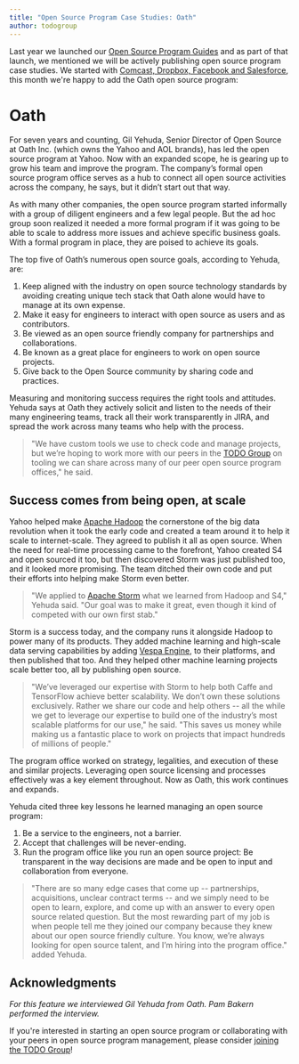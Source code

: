 ```yaml
---
title: "Open Source Program Case Studies: Oath"
author: todogroup
---
```


Last year  we launched our [Open Source Program Guides](http://todogroup.org/blog/open-source-guides/) and as part of that launch, we mentioned we will be actively publishing open source program case studies. We started with [Comcast, Dropbox, Facebook and Salesforce](https://github.com/todogroup/guides/tree/master/casestudies), this month we're happy to add the Oath open source program:

# Oath

For seven years and counting, Gil Yehuda, Senior Director of Open Source at Oath Inc. (which owns the Yahoo and AOL brands), has led the open source program at Yahoo. Now with an expanded scope, he is gearing up to grow his team and improve the program. The company’s formal open source program office serves as a hub to connect all open source activities across the company, he says, but it didn’t start out that way.

As with many other companies, the open source program started informally with a group of diligent engineers and a few legal people. But the ad hoc group soon realized it needed a more formal program if it was going to be able to scale to address more issues and achieve specific business goals. With a formal program in place, they are poised to achieve its goals.

The top five of Oath’s numerous open source goals, according to Yehuda, are:

1. Keep aligned with the industry on open source technology standards by avoiding creating unique tech stack that Oath alone would have to manage at its own expense.
2. Make it easy for engineers to interact with open source as users and as contributors.
3. Be viewed as an open source friendly company for partnerships and collaborations.
4. Be known as a great place for engineers to work on open source projects.
5. Give back to the Open Source community by sharing code and practices.

Measuring and monitoring success requires the right tools and attitudes. Yehuda says at Oath they actively solicit and listen to the needs of their many engineering teams, track all their work transparently in JIRA, and spread the work across many teams who help with the process.

> "We have custom tools we use to check code and manage projects, but we’re hoping to work more with our peers in the [TODO Group](http://todogroup.org/) on tooling we can share across many of our peer open source program offices," he said.

## Success comes from being open, at scale

Yahoo helped make [Apache Hadoop](http://hadoop.apache.org/) the cornerstone of the big data revolution when it took the early code and created a team around it to help it scale to internet-scale. They agreed to publish it all as open source. When the need for real-time processing came to the forefront, Yahoo created S4 and open sourced it too, but then discovered Storm was just published too, and it looked more promising. The team ditched their own code and put their efforts into helping make Storm even better.  

> "We applied to [Apache Storm](http://storm.apache.org/) what we learned from Hadoop and S4," Yehuda said. "Our goal was to make it great, even though it kind of competed with our own first stab."

Storm is a success today, and the company runs it alongside Hadoop to power many of its products. They added machine learning and high-scale data serving capabilities by adding [Vespa Engine](http://vespa.ai/), to their platforms, and then published that too. And they helped other machine learning projects scale better too, all by publishing open source.

> "We’ve leveraged our expertise with Storm to help both Caffe and TensorFlow achieve better scalability. We don’t own these solutions exclusively. Rather we share our code and help others -- all the while we get to leverage our expertise to build one of the industry’s most scalable platforms for our use," he said. "This saves us money while making us a fantastic place to work on projects that impact hundreds of millions of people."

The program office worked on strategy, legalities, and execution of these and similar projects. Leveraging open source licensing and processes effectively was a key element throughout. Now as Oath, this work continues and expands.

Yehuda cited three key lessons he learned managing an  open source program:

1. Be a service to the engineers, not a barrier.
2. Accept that challenges will be never-ending.
3. Run the program office like you run an open source project: Be transparent in the way decisions are made and be open to input and collaboration from everyone.

> "There are so many edge cases that come up -- partnerships, acquisitions, unclear contract terms -- and we simply need to be open to learn, explore, and come up with an answer to every open source related question. But the most rewarding part of my job is when people tell me they joined our company because they knew about our open source friendly culture. You know, we’re always looking for open source talent, and I’m hiring into the program office." added Yehuda.

## Acknowledgments 

*For this feature we interviewed Gil Yehuda from Oath. Pam Bakern performed the interview.*

If you're interested in starting an open source program or collaborating with your peers in open source program management, please consider [joining the TODO Group](http://todogroup.org/join/)!
